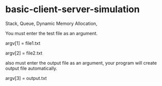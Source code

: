 # basic-client-server-simulation
Stack, Queue, Dynamic Memory Allocation,

You must enter the test file as an argument.

argv[1] = file1.txt

argv[2] = file2.txt

also must enter the output file as an argument, your program will create output file automatically.

argv[3] = output.txt
